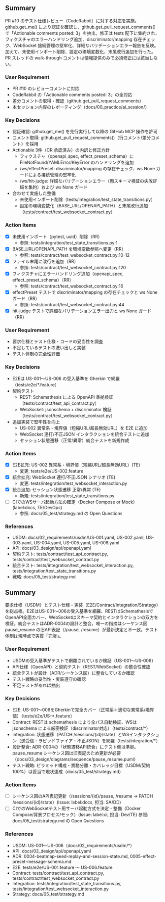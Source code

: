 ## Summary

PR #10 のテスト仕様レビュー（CodeRabbit）に対する対応を実施。github.get_me() により認証を確認し、github.get_pull_request_comments() で「Actionable comments posted: 3」を抽出。修正は tests 配下に集約され、フィクスチャのエラーハンドリング追加、discriminator/mapping 存在チェック、WebSocket 接続管理の堅牢化、詳細なバリデーションエラー報告を反映。加えて、未使用インポート削除、設定の環境変数化、末尾改行追加を行った。PR スレッドの walk-through コメントは情報提供のみで必須修正には該当しない。

### User Requirement

- PR #10 のレビューコメントに対応
- CodeRabbit の「Actionable comments posted: 3」の全対応
- 差分コメントの取得・確認（github.get_pull_request_comments）
- 本セッション内容のレポーティング（docs/00_practice/ai_session/）

### Key Decisions

- 認証確認: github.get_me() を先行実行して以降の GitHub MCP 操作を許可
- コメント取得: github.get_pull_request_comments()（行コメント/差分コメント）を採用
- Actionable 3件（CR 承認済み）の内訳と修正方針
  - フィクスチャ（openapi_spec, effect_preset_schema）に FileNotFound/YAMLError/KeyError のハンドリングを追加
  - /ws/effectPreset: discriminator/mapping の存在チェック、ws None ガードによる接続管理の堅牢化
  - /ws/hit-judge: 詳細なバリデーションエラー（両スキーマ検証の失敗詳細を集約）および ws None ガード
- 合わせて実施した整備
  - 未使用インポート削除（tests/integration/test_state_transitions.py）
  - 設定の環境変数化（BASE_URL/OPENAPI_PATH）と末尾改行追加（tests/contract/test_websocket_contract.py）

### Action Items

- [x] 未使用インポート（pytest, uuid）削除（RR）
  - 参照: tests/integration/test_state_transitions.py:1
- [x] BASE_URL/OPENAPI_PATH を環境変数参照へ変更（RR）
  - 参照: tests/contract/test_websocket_contract.py:10-12
- [x] ファイル末尾に改行を追加（RR）
  - 参照: tests/contract/test_websocket_contract.py:120
- [x] フィクスチャにエラーハンドリング追加（openapi_spec, effect_preset_schema）（RR）
  - 参照: tests/contract/test_websocket_contract.py:16
- [x] effectPreset テストで discriminator/mapping の存在チェックと ws None ガード（RR）
  - 参照: tests/contract/test_websocket_contract.py:44
- [x] hit-judge テストで詳細なバリデーションエラー出力と ws None ガード（RR）

### User Requirement

- 要求仕様とテスト仕様・コードの妥当性を調査
- 不足しているテストの洗い出しと実装
- テスト体制の完全性評価

### Key Decisions

- E2Eは US-001〜US-006 の受入基準を Gherkin で網羅（tests/e2e/\*.feature）
- 契約テスト
  - REST: Schemathesis による OpenAPI 準拠検証（tests/contract/test_api_contract.py）
  - WebSocket: jsonschema + discriminator 検証（tests/contract/test_websocket_contract.py）
- 追加実装で堅牢性を向上
  - US-002 異常系・境界値（短縮URL/超長無効URL）を E2E に追加
  - WebSocket 連打/不正JSON インタラクションを統合テストに追加
  - セッション状態遷移（正常/異常）統合テストを新規作成

### Action Items

- [x] E2E拡充: US-002 異常系・境界値（短縮URL/超長無効URL）(TE)
  - 変更: tests/e2e/US-002.feature
- [x] 統合拡充: WebSocket 連打/不正JSON シナリオ (TE)
  - 変更: tests/integration/test_websocket_interaction.py
- [x] 統合追加: セッション状態遷移 正常/異常 (TE)
  - 新規: tests/integration/test_state_transitions.py
- [ ] CIでのWSサーバ起動方法の確定（Docker Compose or Mock）(label:docs, TE/DevOps)
  - 参照: docs/05_test/strategy.md の Open Questions

### References

- USDM: docs/02_requirements/usdm/US-001.yaml, US-002.yaml, US-003.yaml, US-004.yaml, US-005.yaml, US-006.yaml
- API: docs/03_design/api/openapi.yaml
- 契約テスト: tests/contract/test_api_contract.py, tests/contract/test_websocket_contract.py
- 統合テスト: tests/integration/test_websocket_interaction.py, tests/integration/test_state_transitions.py
- 戦略: docs/05_test/strategy.md

## Summary

要求仕様（USDM）とテスト仕様・実装（E2E/Contract/Integration/Strategy）を総点検。E2EはUS-001〜006の受入基準を網羅、RESTはSchemathesisでOpenAPI全面カバー、WebSocketはスキーマ契約とインタラクションの双方を検証。統合テストはADR-0004の設計と整合。唯一の指摘はシーケンス図 pause_resume の旧API表記（/pause, /resume）が最新決定と不一致。テスト体制は現時点で実質「完璧」。

### User Requirement

- USDMの受入基準がテストで網羅されているか検証（US-001〜US-006）
- API仕様（OpenAPI）と契約テスト（REST/WebSocket）の整合性確認
- 統合テストが設計（ADR/シーケンス図）に整合しているか確認
- テスト戦略の妥当性・実装遵守の確認
- 不足テストがあれば抽出

### Key Decisions

- E2E: US-001〜006をGherkinで完全カバー（正常系＋適切な異常系/境界値）（tests/e2e/US-\*.feature）
- Contract: RESTは schemathesis により全パス自動検証、WSは jsonschema による厳密検証（discriminator対応）（tests/contract/\*）
- Integration: 状態遷移（PATCH /sessions/{id}/state）とWSインタラクション（送受信・ラピッドファイア・不正JSON）を網羅（tests/integration/\*）
- 設計整合: ADR-0004の「状態遷移API統合」にテスト側は準拠。pause_resume シーケンス図は旧表記のため更新が必要（docs/03_design/diagrams/sequence/pause_resume.puml）
- テスト戦略: ピラミッド構成・責務分離・カバレッジ目標（USDM/契約100%）は妥当で現状達成（docs/05_test/strategy.md）

### Action Items

- [ ] シーケンス図のAPI表記更新（/sessions/{id}/pause, /resume → PATCH /sessions/{id}/state）(Issue: label:docs, 担当: SA/DD)
- [ ] CIでのWebSocketテスト用サーバ起動方式を決定・整備（Docker Compose/背景プロセス/モック）(Issue: label:ci, 担当: Dev/TE) 参照: docs/05_test/strategy.md の Open Questions

### References

- USDM: US-001〜US-006（docs/02_requirements/usdm/\*）
- API: docs/03_design/api/openapi.yaml
- ADR: 0004-beatmap-seed-replay-and-session-state.md, 0005-effect-preset-message-schema.md
- E2E: tests/e2e/US-001.feature 〜 US-006.feature
- Contract: tests/contract/test_api_contract.py, tests/contract/test_websocket_contract.py
- Integration: tests/integration/test_state_transitions.py, tests/integration/test_websocket_interaction.py
- Strategy: docs/05_test/strategy.md
